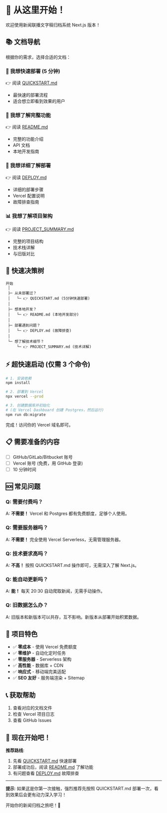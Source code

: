 # 🚀 从这里开始！

欢迎使用新闻联播文字稿归档系统 Next.js 版本！

## 📚 文档导航

根据你的需求，选择合适的文档：

### 🏃 我想快速部署 (5 分钟)
👉 阅读 [QUICKSTART.md](./QUICKSTART.md)
- 最快速的部署流程
- 适合想立即看到效果的用户

### 📖 我想了解完整功能
👉 阅读 [README.md](./README.md)
- 完整的功能介绍
- API 文档
- 本地开发指南

### 🚀 我想详细了解部署
👉 阅读 [DEPLOY.md](./DEPLOY.md)
- 详细的部署步骤
- Vercel 配置说明
- 故障排查指南

### 📊 我想了解项目架构
👉 阅读 [PROJECT_SUMMARY.md](./PROJECT_SUMMARY.md)
- 完整的项目结构
- 技术栈详解
- 与旧版对比

## 🎯 快速决策树

```
开始
 │
 ├─ 从未部署过？
 │   └─ 👉 QUICKSTART.md (5分钟快速部署)
 │
 ├─ 想本地开发？
 │   └─ 👉 README.md (本地开发部分)
 │
 ├─ 部署遇到问题？
 │   └─ 👉 DEPLOY.md (故障排查)
 │
 └─ 想了解技术细节？
     └─ 👉 PROJECT_SUMMARY.md (技术详解)
```

## ⚡ 超快速启动 (仅需 3 个命令)

```bash
# 1. 安装依赖
npm install

# 2. 部署到 Vercel
npx vercel --prod

# 3. 创建数据库并初始化
# (在 Vercel Dashboard 创建 Postgres，然后运行)
npm run db:migrate
```

完成！访问你的 Vercel 域名即可。

## 📋 需要准备的内容

- [ ] GitHub/GitLab/Bitbucket 账号
- [ ] Vercel 账号 (免费，用 GitHub 登录)
- [ ] 10 分钟时间

## 🆘 常见问题

### Q: 需要付费吗？
A: **不需要！** Vercel 和 Postgres 都有免费额度，足够个人使用。

### Q: 需要服务器吗？
A: **不需要！** 完全使用 Vercel Serverless，无需管理服务器。

### Q: 技术要求高吗？
A: **不高！** 按照 QUICKSTART.md 操作即可，无需深入了解 Next.js。

### Q: 能自动更新吗？
A: **能！** 每天 20:30 自动爬取新闻，无需手动操作。

### Q: 旧数据怎么办？
A: 旧版本和新版本可以共存，互不影响。新版本从部署开始积累数据。

## 🎁 项目特色

- ✅ **零成本** - 使用 Vercel 免费额度
- ✅ **零维护** - 自动化定时任务
- ✅ **零服务器** - Serverless 架构
- ✅ **高性能** - 数据库 + CDN
- ✅ **响应式** - 移动端完美适配
- ✅ **SEO 友好** - 服务端渲染 + Sitemap

## 📞 获取帮助

1. 查看对应的文档文件
2. 检查 Vercel 项目日志
3. 查看 GitHub Issues

## 🎉 现在开始吧！

**推荐路线**:
1. 先看 [QUICKSTART.md](./QUICKSTART.md) 快速部署
2. 部署成功后，阅读 [README.md](./README.md) 了解功能
3. 有问题查看 [DEPLOY.md](./DEPLOY.md) 故障排查

---

**提示**: 如果这是你第一次接触，强烈推荐先按照 QUICKSTART.md 部署一次，看到效果后会更有动力深入学习！

开始你的新闻归档之旅吧！🚀

